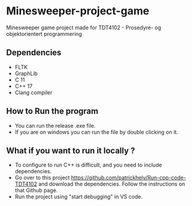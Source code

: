 # Minesweeper-project-game
Minesweeper game project made for TDT4102 - Prosedyre- og objektorientert programmering

## Dependencies
- FLTK
- GraphLib
- C 11
- C++ 17
- Clang compiler

## How to Run the program
- You can run the release .exe file. 
- If you are on windows you can run the file by double clicking on it.

## What if you want to run it locally ?
- To configure to run C++ is difficult, and you need to include dependencies. 
- Go over to this project https://github.com/patrickhelv/Run-cpp-code-TDT4102 and download the dependencies. Follow the instructions on that Github page.
- Run the project using "start debugging" in VS code.
